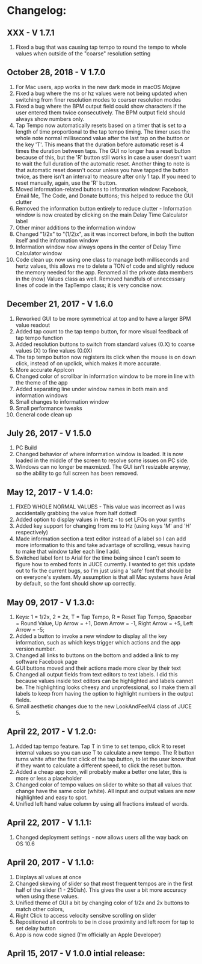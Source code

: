 # Changelog:

## XXX - V 1.7.1
1. Fixed a bug that was causing tap tempo to round the tempo to whole values when outside of the "coarse" resolution setting

## October  28, 2018 - V 1.7.0
1. For Mac users, app works in the new dark mode in macOS Mojave
2. Fixed a bug where the ms or hz values were not being updated when switching from finer resolution modes to coarser resolution modes
3. Fixed a bug where the BPM output field could show characters if the user entered them twice consecutively.  The BPM output field should always show numbers only.
4. Tap Tempo now automatically resets based on a timer that is set to a length of time proportional to the tap tempo timing.  The timer uses the whole note normal millisecond value after the last tap on the button or the key 'T'.  This means that the duration before automatic reset is 4 times the duration between taps.  The GUI no longer has a reset button because of this, but the 'R' button still works in case a user doesn't want to wait the full duration of the automatic reset.  Another thing to note is that automatic reset doesn't occur unless you have tapped the button twice, as there isn't an interval to measure after only 1 tap.  If you need to reset manually, again, use the 'R' button.
5. Moved information-related buttons to information window: Facebook, Email Me, The Code, and Donate buttons; this helped to reduce the GUI clutter
6. Removed the information button entirely to reduce clutter - Information window is now created by clicking on the main Delay Time Calculator label
7. Other minor additions to the information window
8. Changed "1/2x" to "(1/2)x", as it was incorrect before, in both the button itself and the information window
9. Information window now always opens in the center of Delay Time Calculator window
10. Code clean up: now using one class to manage both milliseconds and hertz values, this allows me to delete a TON of code and slightly reduce the memory needed for the app.  Renamed all the private data members in the (now) Values class as well.  Removed handfuls of unnecessary lines of code in the TapTempo class; it is very concise now.

## December 21, 2017 - V 1.6.0
1. Reworked GUI to be more symmetrical at top and to have a larger BPM value readout
2. Added tap count to the tap tempo button, for more visual feedback of tap tempo function
3. Added resolution buttons to switch from standard values (0.X) to coarse values (X) to fine values (0.0X)
4. The tap tempo button now registers its click when the mouse is on down click, instead of on upclick, which makes it more accurate.
5. More accurate AppIcon
6. Changed color of scrollbar in information window to be more in line with the theme of the app
7. Added separating line under window names in both main and information windows
8. Small changes to information window
9. Small performance tweaks
10. General code clean up

## July 26, 2017 - V 1.5.0
1. PC Build
2. Changed behavior of where information window is loaded.  It is now loaded in the middle of the screen to resolve some issues on PC side.
3. Windows can no longer be maxmized.  The GUI isn't resizable anyway, so the ability to go full screen has been removed.

## May 12, 2017 - V 1.4.0:
1. FIXED WHOLE NORMAL VALUES - This value was incorrect as I was accidentally grabbing the value from half dotted!
2. Added option to display values in Hertz - to set LFOs on your synths
3. Added key support for changing from ms to Hz (using keys 'M' and 'H' respectively)
4. Made information section a text editor instead of a label so I can add more information to this and take advantage of scrolling, vesus having to make that window taller each line I add.
5. Switched label font to Arial for the time being since I can't seem to figure how to embed fonts in JUCE currently.  I wanted to get this update out to fix the current bugs, so I'm just using a 'safe' font that should be on everyone's system.  My assumption is that all Mac systems have Arial by default, so the font should show up correctly.

## May 09, 2017 - V 1.3.0:
1. Keys: 1 = 1/2x, 2 = 2x, T = Tap Tempo, R = Reset Tap Tempo, Spacebar = Round Value, Up Arrow = +1, Down Arrow = -1, Right Arrow = +5, Left Arrow = -5;
2. Added a button to invoke a new window to display all the key information, such as which keys trigger which actions and the app version number.
3. Changed all links to buttons on the bottom and added a link to my software Facebook page
4. GUI buttons moved and their actions made more clear by their text
5. Changed all output fields from text editors to text labels.  I did this because values inside text editors can be highlighted and labels cannot be.  The highlighting looks cheesy and unprofessional, so I make them all labels to keep from having the option to highlight numbers in the output fields.
6. Small aesthetic changes due to the new LookAndFeelV4 class of JUCE 5.

## April 22, 2017 - V 1.2.0:
1. Added tap tempo feature.  Tap T in time to set tempo, click R to reset internal values so you can use T to calculate a new tempo.  The R button turns white after the first click of the tap button, to let the user know that if they want to calculate a different speed, to click the reset button.
3. Added a cheap app icon, will probably make a better one later, this is more or less a placeholder
3. Changed color of tempo values on slider to white so that all values that change have the same color (white).  All input and output values are now highlighted and easy to spot.
4. Unified left hand value column by using all fractions instead of words.

## April 22, 2017 - V 1.1.1:
1. Changed deployment settings - now allows users all the way back on OS 10.6

## April 20, 2017 - V 1.1.0:
1. Displays all values at once
2. Changed skewing of slider so that most frequent tempos are in the first half of the slider (1 - 250ish).  This gives the user a bit more accuracy when using these values.
3. Unified theme of GUI a bit by changing color of 1/2x and 2x buttons to match other colors,
4. Right Click to access velocity sensitve scrolling on slider
5. Repositioned all controls to be in close proximity and left room for tap to set delay button
6. App is now code signed (I'm officially an Apple Developer)

## April 15, 2017 - V 1.0.0 intial release:
